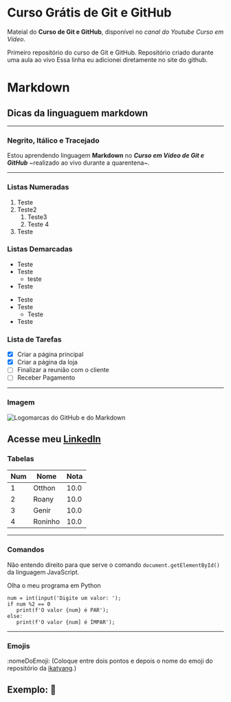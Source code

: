 # Curso Grátis de Git e GitHub

Mateial do **Curso de Git e GitHub**, disponível no *canal do Youtube Curso em Vídeo*.

 Primeiro repositório do curso de Git e GitHub. Repositório criado durante uma aula ao vivo
 Essa linha eu adicionei diretamente no site do github.

# Markdown
## Dicas da linguaguem markdown
---
### Negrito, Itálico e Tracejado
Estou aprendendo linguagem **Markdown** no __*Curso em Vídeo de Git e GitHub*__ ~realizado ao vivo durante a quarentena~.
***
### Listas Numeradas
1. Teste
1. Teste2
   1. Teste3
   1. Teste 4
1. Teste

### Listas Demarcadas
* Teste
* Teste
   * teste
* Teste

- Teste
- Teste
  - Teste
- Teste

### Lista de Tarefas
- [x] Criar a página principal
- [x] Criar a página da loja
- [ ] Finalizar a reunião com o cliente
- [ ] Receber Pagamento
---

### Imagem
![Logomarcas do GitHub e do Markdown](https://ourcodeworld.com/public-media/articles/articleocw-5755472112ab3.jpg)

Acesse meu [LinkedIn](https://www.linkedin.com/in/otthonleao/)
---

### Tabelas
Num | Nome | Nota
--- | --- | ---
1 | Otthon | 10.0
2 | Roany | 10.0
3 | Genir | 10.0
4 | Roninho | 10.0
---

### Comandos
Não entendo direito para que serve o comando `document.getElementById()` da linguagem JavaScript.

Olha o meu programa em Python
```
num = int(input('Digite um valor: ');
if num %2 == 0
   print(f'O valor {num} é PAR');
else:
   print(f'O valor {num] é ÍMPAR');
```
---

### Emojis
:nomeDoEmoji: (Coloque entre dois pontos e depois o nome do emoji do repositório da [ikatyang](https://github.com/ikatyang/emoji-cheat-sheet).)

Exemplo: :star_struck:
---


